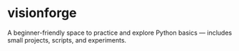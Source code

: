 # visionforge
A beginner-friendly space to practice and explore Python basics — includes small projects, scripts, and experiments.
